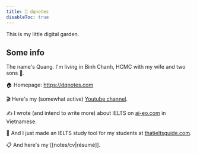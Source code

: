 ```yaml
---
title: 🌱 dqnotes
disableToc: true
---
```


This is my little digital garden.

## Some info

The name's Quang. I'm living in Binh Chanh, HCMC with my wife and two sons 👶.

🏠 Homepage: https://dqnotes.com

🎬 Here's my (somewhat active) [Youtube channel](https://www.youtube.com/channel/UCwHp8yAjMRmiPY9wnnW2GQQ).

✍️ I wrote (and intend to write more) about IELTS on [ai-eo.com](https://ai-eo.com) in Vietnamese.

🔨 And I just made an IELTS study tool for my students at [thatieltsguide.com](https://thatieltsguide.com).

📋 And here's my [[notes/cv|résumé]].

